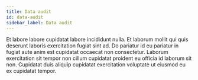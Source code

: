 ```yaml
---
title: Data audit
id: data-audit
sidebar_label: Data audit
---
```


Et labore labore cupidatat labore incididunt nulla. Et laborum mollit qui quis deserunt laboris exercitation fugiat sint ad. Do pariatur id eu pariatur in fugiat aute anim est cupidatat occaecat non consectetur. Laborum exercitation sit tempor non cillum cupidatat proident eu officia id laborum sit non. Cupidatat duis aliquip cupidatat exercitation voluptate ut eiusmod eu ex cupidatat tempor.


